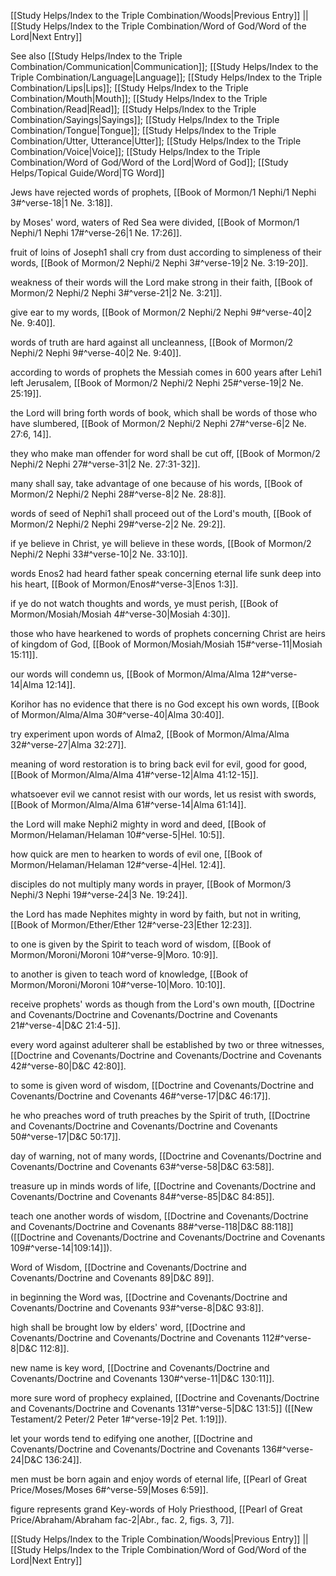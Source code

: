 [[Study Helps/Index to the Triple Combination/Woods|Previous Entry]]  ||  [[Study Helps/Index to the Triple Combination/Word of God/Word of the Lord|Next Entry]]

 See also [[Study Helps/Index to the Triple Combination/Communication|Communication]]; [[Study Helps/Index to the Triple Combination/Language|Language]]; [[Study Helps/Index to the Triple Combination/Lips|Lips]]; [[Study Helps/Index to the Triple Combination/Mouth|Mouth]]; [[Study Helps/Index to the Triple Combination/Read|Read]]; [[Study Helps/Index to the Triple Combination/Sayings|Sayings]]; [[Study Helps/Index to the Triple Combination/Tongue|Tongue]]; [[Study Helps/Index to the Triple Combination/Utter, Utterance|Utter]]; [[Study Helps/Index to the Triple Combination/Voice|Voice]]; [[Study Helps/Index to the Triple Combination/Word of God/Word of the Lord|Word of God]]; [[Study Helps/Topical Guide/Word|TG Word]]

 Jews have rejected words of prophets, [[Book of Mormon/1 Nephi/1 Nephi 3#^verse-18|1 Ne. 3:18]].

 by Moses' word, waters of Red Sea were divided, [[Book of Mormon/1 Nephi/1 Nephi 17#^verse-26|1 Ne. 17:26]].

 fruit of loins of Joseph1 shall cry from dust according to simpleness of their words, [[Book of Mormon/2 Nephi/2 Nephi 3#^verse-19|2 Ne. 3:19-20]].

 weakness of their words will the Lord make strong in their faith, [[Book of Mormon/2 Nephi/2 Nephi 3#^verse-21|2 Ne. 3:21]].

 give ear to my words, [[Book of Mormon/2 Nephi/2 Nephi 9#^verse-40|2 Ne. 9:40]].

 words of truth are hard against all uncleanness, [[Book of Mormon/2 Nephi/2 Nephi 9#^verse-40|2 Ne. 9:40]].

 according to words of prophets the Messiah comes in 600 years after Lehi1 left Jerusalem, [[Book of Mormon/2 Nephi/2 Nephi 25#^verse-19|2 Ne. 25:19]].

 the Lord will bring forth words of book, which shall be words of those who have slumbered, [[Book of Mormon/2 Nephi/2 Nephi 27#^verse-6|2 Ne. 27:6, 14]].

 they who make man offender for word shall be cut off, [[Book of Mormon/2 Nephi/2 Nephi 27#^verse-31|2 Ne. 27:31-32]].

 many shall say, take advantage of one because of his words, [[Book of Mormon/2 Nephi/2 Nephi 28#^verse-8|2 Ne. 28:8]].

 words of seed of Nephi1 shall proceed out of the Lord's mouth, [[Book of Mormon/2 Nephi/2 Nephi 29#^verse-2|2 Ne. 29:2]].

 if ye believe in Christ, ye will believe in these words, [[Book of Mormon/2 Nephi/2 Nephi 33#^verse-10|2 Ne. 33:10]].

 words Enos2 had heard father speak concerning eternal life sunk deep into his heart, [[Book of Mormon/Enos#^verse-3|Enos 1:3]].

 if ye do not watch thoughts and words, ye must perish, [[Book of Mormon/Mosiah/Mosiah 4#^verse-30|Mosiah 4:30]].

 those who have hearkened to words of prophets concerning Christ are heirs of kingdom of God, [[Book of Mormon/Mosiah/Mosiah 15#^verse-11|Mosiah 15:11]].

 our words will condemn us, [[Book of Mormon/Alma/Alma 12#^verse-14|Alma 12:14]].

 Korihor has no evidence that there is no God except his own words, [[Book of Mormon/Alma/Alma 30#^verse-40|Alma 30:40]].

 try experiment upon words of Alma2, [[Book of Mormon/Alma/Alma 32#^verse-27|Alma 32:27]].

 meaning of word restoration is to bring back evil for evil, good for good, [[Book of Mormon/Alma/Alma 41#^verse-12|Alma 41:12-15]].

 whatsoever evil we cannot resist with our words, let us resist with swords, [[Book of Mormon/Alma/Alma 61#^verse-14|Alma 61:14]].

 the Lord will make Nephi2 mighty in word and deed, [[Book of Mormon/Helaman/Helaman 10#^verse-5|Hel. 10:5]].

 how quick are men to hearken to words of evil one, [[Book of Mormon/Helaman/Helaman 12#^verse-4|Hel. 12:4]].

 disciples do not multiply many words in prayer, [[Book of Mormon/3 Nephi/3 Nephi 19#^verse-24|3 Ne. 19:24]].

 the Lord has made Nephites mighty in word by faith, but not in writing, [[Book of Mormon/Ether/Ether 12#^verse-23|Ether 12:23]].

 to one is given by the Spirit to teach word of wisdom, [[Book of Mormon/Moroni/Moroni 10#^verse-9|Moro. 10:9]].

 to another is given to teach word of knowledge, [[Book of Mormon/Moroni/Moroni 10#^verse-10|Moro. 10:10]].

 receive prophets' words as though from the Lord's own mouth, [[Doctrine and Covenants/Doctrine and Covenants/Doctrine and Covenants 21#^verse-4|D&C 21:4-5]].

 every word against adulterer shall be established by two or three witnesses, [[Doctrine and Covenants/Doctrine and Covenants/Doctrine and Covenants 42#^verse-80|D&C 42:80]].

 to some is given word of wisdom, [[Doctrine and Covenants/Doctrine and Covenants/Doctrine and Covenants 46#^verse-17|D&C 46:17]].

 he who preaches word of truth preaches by the Spirit of truth, [[Doctrine and Covenants/Doctrine and Covenants/Doctrine and Covenants 50#^verse-17|D&C 50:17]].

 day of warning, not of many words, [[Doctrine and Covenants/Doctrine and Covenants/Doctrine and Covenants 63#^verse-58|D&C 63:58]].

 treasure up in minds words of life, [[Doctrine and Covenants/Doctrine and Covenants/Doctrine and Covenants 84#^verse-85|D&C 84:85]].

 teach one another words of wisdom, [[Doctrine and Covenants/Doctrine and Covenants/Doctrine and Covenants 88#^verse-118|D&C 88:118]] ([[Doctrine and Covenants/Doctrine and Covenants/Doctrine and Covenants 109#^verse-14|109:14]]).

 Word of Wisdom, [[Doctrine and Covenants/Doctrine and Covenants/Doctrine and Covenants 89|D&C 89]].

 in beginning the Word was, [[Doctrine and Covenants/Doctrine and Covenants/Doctrine and Covenants 93#^verse-8|D&C 93:8]].

 high shall be brought low by elders' word, [[Doctrine and Covenants/Doctrine and Covenants/Doctrine and Covenants 112#^verse-8|D&C 112:8]].

 new name is key word, [[Doctrine and Covenants/Doctrine and Covenants/Doctrine and Covenants 130#^verse-11|D&C 130:11]].

 more sure word of prophecy explained, [[Doctrine and Covenants/Doctrine and Covenants/Doctrine and Covenants 131#^verse-5|D&C 131:5]] ([[New Testament/2 Peter/2 Peter 1#^verse-19|2 Pet. 1:19]]).

 let your words tend to edifying one another, [[Doctrine and Covenants/Doctrine and Covenants/Doctrine and Covenants 136#^verse-24|D&C 136:24]].

 men must be born again and enjoy words of eternal life, [[Pearl of Great Price/Moses/Moses 6#^verse-59|Moses 6:59]].

 figure represents grand Key-words of Holy Priesthood, [[Pearl of Great Price/Abraham/Abraham fac-2|Abr., fac. 2, figs. 3, 7]].

[[Study Helps/Index to the Triple Combination/Woods|Previous Entry]]  ||  [[Study Helps/Index to the Triple Combination/Word of God/Word of the Lord|Next Entry]]